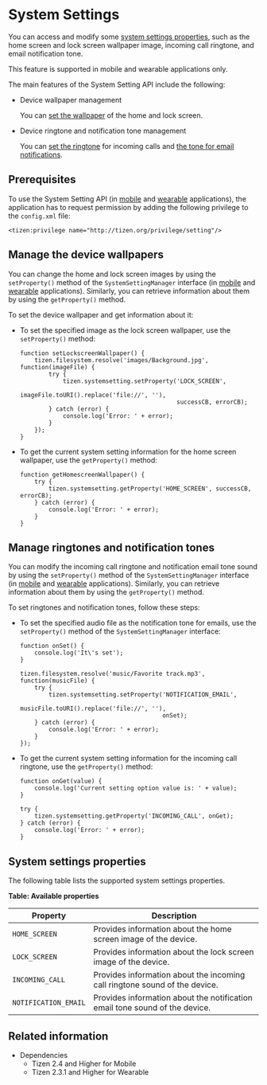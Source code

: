 # System Settings

You can access and modify some [system settings properties](#system-settings-properties), such as the home screen and lock screen wallpaper image, incoming call ringtone, and email notification tone.

This feature is supported in mobile and wearable applications only.

The main features of the System Setting API include the following:

- Device wallpaper management

  You can [set the wallpaper](#managing-the-device-wallpapers) of the home and lock screen.

- Device ringtone and notification tone management

  You can [set the ringtone](#managing-ringtones-and-notification-tones) for incoming calls and [the tone for email notifications](#managing-ringtones-and-notification-tones).

## Prerequisites

To use the System Setting API (in [mobile](../../api/latest/device_api/mobile/tizen/systemsetting.html) and [wearable](../../api/latest/device_api/wearable/tizen/systemsetting.html) applications), the application has to request permission by adding the following privilege to the `config.xml` file:

```
<tizen:privilege name="http://tizen.org/privilege/setting"/>
```

## Manage the device wallpapers

You can change the home and lock screen images by using the `setProperty()` method of the `SystemSettingManager` interface (in [mobile](../../api/latest/device_api/mobile/tizen/systemsetting.html#SystemSettingManager) and [wearable](../../api/latest/device_api/wearable/tizen/systemsetting.html#SystemSettingManager) applications). Similarly, you can retrieve information about them by using the `getProperty()` method.

To set the device wallpaper and get information about it:

- To set the specified image as the lock screen wallpaper, use the `setProperty()` method:

  ```
  function setLockscreenWallpaper() {
      tizen.filesystem.resolve('images/Background.jpg', function(imageFile) {
          try {
              tizen.systemsetting.setProperty('LOCK_SCREEN',
                                              imageFile.toURI().replace('file://', ''),
                                              successCB, errorCB);
          } catch (error) {
              console.log('Error: ' + error);
          }
      });
  }
  ```

- To get the current system setting information for the home screen wallpaper, use the `getProperty()` method:

  ```
  function getHomescreenWallpaper() {
      try {
          tizen.systemsetting.getProperty('HOME_SCREEN', successCB, errorCB);
      } catch (error) {
          console.log('Error: ' + error);
      }
  }
  ```

## Manage ringtones and notification tones

You can modify the incoming call ringtone and notification email tone sound by using the `setProperty()` method of the `SystemSettingManager` interface (in [mobile](../../api/latest/device_api/mobile/tizen/systemsetting.html#SystemSettingManager) and [wearable](../../api/latest/device_api/wearable/tizen/systemsetting.html#SystemSettingManager) applications). Similarly, you can retrieve information about them by using the `getProperty()` method.

To set ringtones and notification tones, follow these steps:

- To set the specified audio file as the notification tone for emails, use the `setProperty()` method of the `SystemSettingManager` interface:

  ```
  function onSet() {
      console.log('It\'s set');
  }

  tizen.filesystem.resolve('music/Favorite track.mp3', function(musicFile) {
      try {
          tizen.systemsetting.setProperty('NOTIFICATION_EMAIL',
                                          musicFile.toURI().replace('file://', ''),
                                          onSet);
      } catch (error) {
          console.log('Error: ' + error);
      }
  });
  ```

- To get the current system setting information for the incoming call ringtone, use the `getProperty()` method:

  ```
  function onGet(value) {
      console.log('Current setting option value is: ' + value);
  }

  try {
      tizen.systemsetting.getProperty('INCOMING_CALL', onGet);
  } catch (error) {
      console.log('Error: ' + error);
  }
  ```

## System settings properties

The following table lists the supported system settings properties.

**Table: Available properties**

| Property             | Description                              |
| -------------------- | ---------------------------------------- |
| `HOME_SCREEN`        | Provides information about the home screen image of the device. |
| `LOCK_SCREEN`        | Provides information about the lock screen image of the device. |
| `INCOMING_CALL`      | Provides information about the incoming call ringtone sound of the device. |
| `NOTIFICATION_EMAIL` | Provides information about the notification email tone sound of the device. |

## Related information
* Dependencies
  - Tizen 2.4 and Higher for Mobile
  - Tizen 2.3.1 and Higher for Wearable
